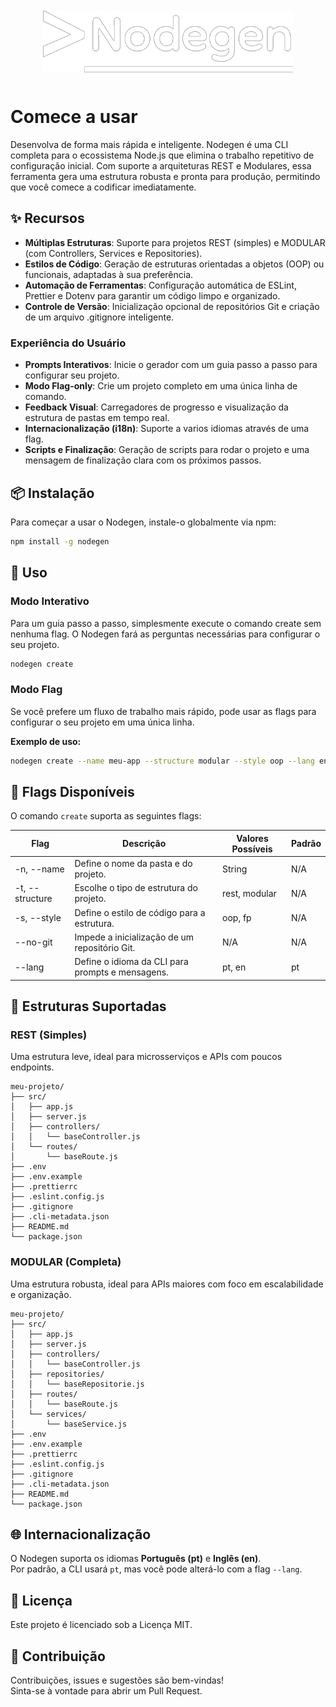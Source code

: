 
<p align="center" style="margin: 50px 0;">
  <img src="./assets/logo.png" alt="Logo" width="400"/>
</p>


# Comece a usar

Desenvolva de forma mais rápida e inteligente. Nodegen é uma CLI completa para o ecossistema Node.js que elimina o trabalho repetitivo de configuração inicial. Com suporte a arquiteturas REST e Modulares, essa ferramenta gera uma estrutura robusta e pronta para produção, permitindo que você comece a codificar imediatamente.

## ✨ Recursos
- **Múltiplas Estruturas**: Suporte para projetos REST (simples) e MODULAR (com Controllers, Services e Repositories).
- **Estilos de Código**: Geração de estruturas orientadas a objetos (OOP) ou funcionais, adaptadas à sua preferência.
- **Automação de Ferramentas**: Configuração automática de ESLint, Prettier e Dotenv para garantir um código limpo e organizado.
- **Controle de Versão**: Inicialização opcional de repositórios Git e criação de um arquivo .gitignore inteligente.

### Experiência do Usuário
- **Prompts Interativos**: Inicie o gerador com um guia passo a passo para configurar seu projeto.
- **Modo Flag-only**: Crie um projeto completo em uma única linha de comando.
- **Feedback Visual**: Carregadores de progresso e visualização da estrutura de pastas em tempo real.
- **Internacionalização (i18n)**: Suporte a varios idiomas através de uma flag.
- **Scripts e Finalização**: Geração de scripts para rodar o projeto e uma mensagem de finalização clara com os próximos passos.

## 📦 Instalação
Para começar a usar o Nodegen, instale-o globalmente via npm:

```bash
npm install -g nodegen
```

## 🚀 Uso

### Modo Interativo
Para um guia passo a passo, simplesmente execute o comando create sem nenhuma flag. O Nodegen fará as perguntas necessárias para configurar o seu projeto.

```bash
nodegen create
```

### Modo Flag
Se você prefere um fluxo de trabalho mais rápido, pode usar as flags para configurar o seu projeto em uma única linha.

**Exemplo de uso:**

```bash
nodegen create --name meu-app --structure modular --style oop --lang en --not-git
```

## 📝 Flags Disponíveis

O comando `create` suporta as seguintes flags:

| Flag | Descrição | Valores Possíveis | Padrão |
|------|-----------|-------------------|--------|
| -n, --name <name> | Define o nome da pasta e do projeto. | String | N/A |
| -t, --structure <type> | Escolhe o tipo de estrutura do projeto. | rest, modular | N/A |
| -s, --style <type> | Define o estilo de código para a estrutura. | oop, fp | N/A |
| --no-git | Impede a inicialização de um repositório Git. | N/A | N/A |
| --lang <lang> | Define o idioma da CLI para prompts e mensagens. | pt, en | pt |

## 📂 Estruturas Suportadas

### REST (Simples)
Uma estrutura leve, ideal para microsserviços e APIs com poucos endpoints.

```
meu-projeto/
├── src/
│   ├── app.js
│   ├── server.js
│   ├── controllers/
│   │   └── baseController.js
│   └── routes/
│       └── baseRoute.js
├── .env
├── .env.example
├── .prettierrc
├── .eslint.config.js
├── .gitignore
├── .cli-metadata.json
├── README.md
└── package.json

```

### MODULAR (Completa)
Uma estrutura robusta, ideal para APIs maiores com foco em escalabilidade e organização.

```
meu-projeto/
├── src/
│   ├── app.js
│   ├── server.js
│   ├── controllers/
│   │   └── baseController.js
│   ├── repositories/
│   │   └── baseRepositorie.js
│   ├── routes/
│   │   └── baseRoute.js
│   └── services/
│       └── baseService.js
├── .env
├── .env.example
├── .prettierrc
├── .eslint.config.js
├── .gitignore
├── .cli-metadata.json
├── README.md
└── package.json

```

## 🌐 Internacionalização
O Nodegen suporta os idiomas **Português (pt)** e **Inglês (en)**.  
Por padrão, a CLI usará `pt`, mas você pode alterá-lo com a flag `--lang`.

## 📜 Licença
Este projeto é licenciado sob a Licença MIT.

## 🤝 Contribuição
Contribuições, issues e sugestões são bem-vindas!  
Sinta-se à vontade para abrir um Pull Request.
